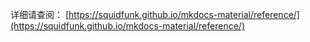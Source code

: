 详细请查阅： [https://squidfunk.github.io/mkdocs-material/reference/](https://squidfunk.github.io/mkdocs-material/reference/)